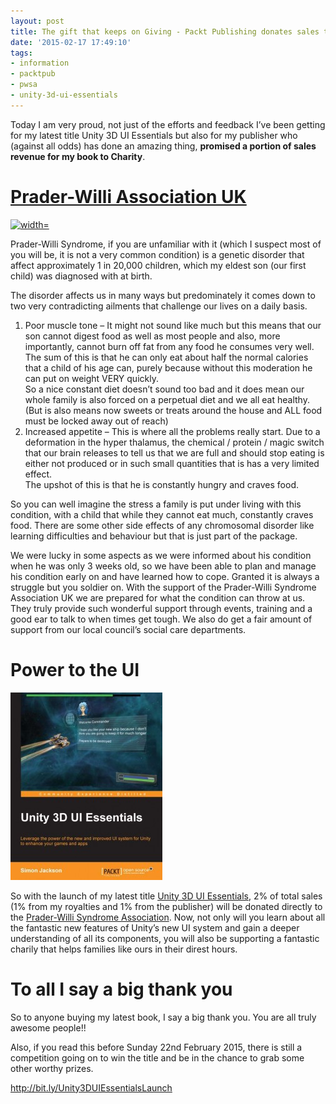 ```yaml
---
layout: post
title: The gift that keeps on Giving - Packt Publishing donates sales to Charity
date: '2015-02-17 17:49:10'
tags:
- information
- packtpub
- pwsa
- unity-3d-ui-essentials
---
```


Today I am very proud, not just of the efforts and feedback I’ve been getting for my latest title Unity 3D UI Essentials but also for my publisher who (against all odds) has done an amazing thing, **promised a portion of sales revenue for my book to Charity**.

# [Prader-Willi Association UK](http://www.pwsa.co.uk/ "Prader-Willi Syndrome Association UK")

[![ width=](http://www.pwsa.co.uk/assets/images/pwsa_logo.png)](http://www.pwsa.co.uk/ "Prader-Willi Syndrome Association UK")

Prader-Willi Syndrome, if you are unfamiliar with it (which I suspect most of you will be, it is not a very common condition) is a genetic disorder that affect approximately 1 in 20,000 children, which my eldest son (our first child) was diagnosed with at birth.

The disorder affects us in many ways but predominately it comes down to two very contradicting ailments that challenge our lives on a daily basis.

1. Poor muscle tone – It might not sound like much but this means that our son cannot digest food as well as most people and also, more importantly, cannot burn off fat from any food he consumes very well.  
The sum of this is that he can only eat about half the normal calories that a child of his age can, purely because without this moderation he can put on weight VERY quickly.  
So a nice constant diet doesn’t sound too bad and it does mean our whole family is also forced on a perpetual diet and we all eat healthy. (But is also means now sweets or treats around the house and ALL food must be locked away out of reach)
2. Increased appetite – This is where all the problems really start. Due to a deformation in the hyper thalamus, the chemical / protein / magic switch that our brain releases to tell us that we are full and should stop eating is either not produced or in such small quantities that is has a very limited effect.  
The upshot of this is that he is constantly hungry and craves food.

So you can well imagine the stress a family is put under living with this condition, with a child that while they cannot eat much, constantly craves food.  There are some other side effects of any chromosomal disorder like learning difficulties and behaviour but that is just part of the package.

We were lucky in some aspects as we were informed about his condition when he was only 3 weeks old, so we have been able to plan and manage his condition early on and have learned how to cope. Granted it is always a struggle but you soldier on.  With the support of the Prader-Willi Syndrome Association UK we are prepared for what the condition can throw at us.  They truly provide such wonderful support through events, training and a good ear to talk to when times get tough.  We also do get a fair amount of support from our local council’s social care departments.

# Power to the UI

[![3560_Unity 3D GUI Essentials_0](/assets/img/wordpress/2014/11/3560_Unity-3D-GUI-Essentials_0-243x300.jpg)](http://darkgenesis.zenithmoon.com/portfolio/unity-3d-ui-essentials/ "Unity 3D UI Essentials")

 

 

So with the launch of my latest title [Unity 3D UI Essentials](http://darkgenesis.zenithmoon.com/portfolio/unity-3d-ui-essentials/ "Unity 3D UI Essentials"), 2% of total sales (1% from my royalties and 1% from the publisher) will be donated directly to the [Prader-Willi Syndrome Association](http://www.pwsa.co.uk/).  Now, not only will you learn about all the fantastic new features of Unity’s new UI system and gain a deeper understanding of all its components, you will also be supporting a fantastic charily that helps families like ours in their direst hours.

# To all I say a big thank you

So to anyone buying my latest book, I say a big thank you. You are all truly awesome people!!

Also, if you read this before Sunday 22nd February 2015, there is still a competition going on to win the title and be in the chance to grab some other worthy prizes.

http://bit.ly/Unity3DUIEssentialsLaunch


